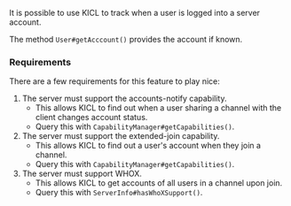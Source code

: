 It is possible to use KICL to track when a user is logged into a server account.

The method `User#getAcccount()` provides the account if known.

### Requirements

There are a few requirements for this feature to play nice:

1. The server must support the accounts-notify capability.
    * This allows KICL to find out when a user sharing a channel with the client changes account status.
    * Query this with `CapabilityManager#getCapabilities()`.
2. The server must support the extended-join capability.
    * This allows KICL to find out a user's account when they join a channel.
    * Query this with `CapabilityManager#getCapabilities()`.
3. The server must support WHOX.
    * This allows KICL to get accounts of all users in a channel upon join.
    * Query this with `ServerInfo#hasWhoXSupport()`.
